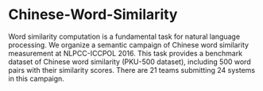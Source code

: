 # Chinese-Word-Similarity
Word similarity computation is a fundamental task for natural language processing. We organize a semantic campaign of Chinese word similarity measurement at NLPCC-ICCPOL 2016. This task provides a benchmark dataset of Chinese word similarity (PKU-500 dataset), including 500 word pairs with their similarity scores. There are 21 teams submitting 24 systems in this campaign.
